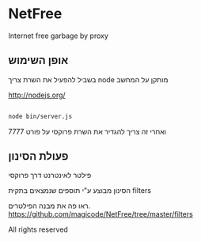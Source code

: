 NetFree
=========

Internet free garbage by proxy 


## אופן השימוש

בשביל להפעיל את השרת צריך node מותקן על המחשב

http://nodejs.org/


```sh

node bin/server.js

```

ואחרי זה צריך להגדיר את השרת פרוקסי על פורט 7777

## פעולת הסינון

פילטר לאינטרנט דרך פרוקסי

הסינון מבוצע ע"י תוספים שנמצאים בתקית filters

ראו פה את מבנה הפילטרים.
https://github.com/magicode/NetFree/tree/master/filters






All rights reserved
